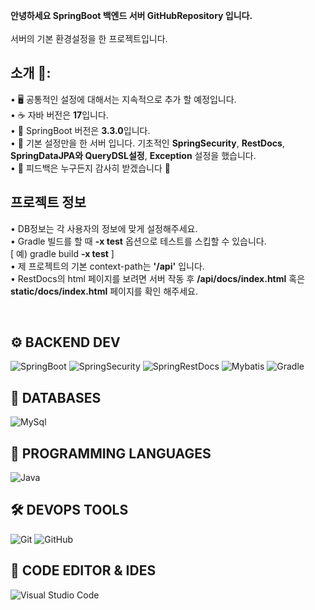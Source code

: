 
**안녕하세요 SpringBoot 백엔드 서버 GitHubRepository 입니다.**
<br/><br/>서버의 기본 환경설정을 한 프로젝트입니다.

## 소개 🎈:

• 🖥️ 공통적인 설정에 대해서는 지속적으로 추가 할 예정입니다. <br/>
• ☕ 자바 버전은 <b>17</b>입니다.<br/>
• 🍃 SpringBoot 버전은 <b>3.3.0</b>입니다.<br/>
• 👤 기본 설정만을 한 서버 입니다. 기초적인 <b>SpringSecurity</b>, <b>RestDocs</b>, <b>SpringDataJPA와 QueryDSL설정</b>, <b>Exception</b> 설정을 했습니다.<br/>
• 🙏 피드백은 누구든지 감사히 받겠습니다 🙇<br/>
</span>

## 프로젝트 정보
• DB정보는 각 사용자의 정보에 맞게 설정해주세요. <br/>
• Gradle 빌드를 할 때 <b>-x test</b> 옵션으로 테스트를 스킵할 수 있습니다. <br/>[ 예) gradle build <b>-x test</b> ] <br/>
• 제 프로젝트의 기본 context-path는 <b>'/api'</b> 입니다. <br/>
• RestDocs의 html 페이지를 보려면 서버 작동 후 <b>/api/docs/index.html</b> 혹은 <b>static/docs/index.html</b> 페이지를 확인 해주세요. <br/>

<br />

## ⚙️ **BACKEND DEV**
![SpringBoot](https://img.shields.io/badge/SpringBoot-%236DB33F.svg?style=for-the-badge&logo=spring&logoColor=white 'SpringBoot')
![SpringSecurity](https://img.shields.io/badge/spring_security-%236DB33F.svg?style=for-the-badge&logo=SpringSecurity&logoColor=white 'SpringSecurity')
![SpringRestDocs](https://img.shields.io/badge/spring_rest_docs-E40046.svg?style=for-the-badge&logo=Asciidoctor&logoColor=white 'SpringRestDocs')
![Mybatis](https://img.shields.io/badge/SpringDataJPA-%236DB33F?style=for-the-badge&logo=databricks&logoColor=white 'SpringDataJPA')
![Gradle](https://img.shields.io/badge/Gradle-02303A?style=for-the-badge&logo=Gradle&logoColor=white 'SpringSecurity')

## 📅 **DATABASES**

![MySql](https://img.shields.io/badge/MySQL-4479A1?style=for-the-badge&logo=MySQL&logoColor=white 'MySql')

## 🎯 **PROGRAMMING LANGUAGES**

![Java](https://img.shields.io/badge/java-2F2625?style=for-the-badge&logo=CoffeeScript&logoColor=white 'Java')


## 🛠️ **DEVOPS TOOLS**

![Git](https://img.shields.io/badge/git-%23F05033.svg?style=for-the-badge&logo=git&logoColor=white 'Git')
![GitHub](https://img.shields.io/badge/github-%23121011.svg?style=for-the-badge&logo=github&logoColor=white 'GitHub')
<!-- ![Docker](https://img.shields.io/badge/docker-%230db7ed.svg?style=for-the-badge&logo=docker&logoColor=white)
![Nginx](https://img.shields.io/badge/nginx-%23009639.svg?style=for-the-badge&logo=nginx&logoColor=white 'Nginx')
![Postman](https://img.shields.io/badge/Postman-FF6C37?style=for-the-badge&logo=postman&logoColor=white 'Postman')
![Shell Scripts](https://img.shields.io/badge/Shell_Script-121011?style=for-the-badge&logo=gnu-bash&logoColor=white)
![Linux](https://img.shields.io/badge/Linux-FCC624?style=for-the-badge&logo=linux&logoColor=black 'Linux') -->

## 📄 **CODE EDITOR & IDES**

![Visual Studio Code](https://img.shields.io/badge/VS%20Code-0078d7.svg?style=for-the-badge&logo=visual-studio-code&logoColor=white 'Visual Studio Code')
